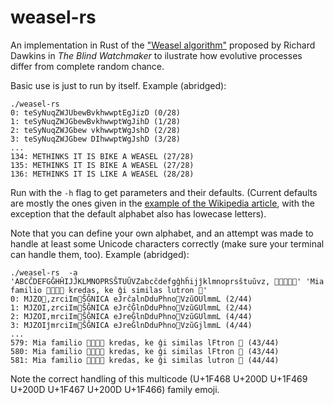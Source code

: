 # weasel-rs

An implementation in Rust of the ["Weasel algorithm"](https://en.wikipedia.org/wiki/Weasel_program)
proposed by Richard Dawkins in _The Blind Watchmaker_ to ilustrate how evolutive processes
differ from complete random chance.

Basic use is just to run by itself. Example (abridged):

```
./weasel-rs
0: teSyNuqZWJUbewBvkhwwptEgJizD (0/28)
1: teSyNuqZWJGbewBvkhwwptWgJihD (1/28)
2: teSyNuqZWJGbew vkhwwptWgJshD (2/28)
3: teSyNuqZWJGbew DIhwwptWgJshD (3/28)
...
134: METHINKS IT IS BIKE A WEASEL (27/28)
135: METHINKS IT IS BIKE A WEASEL (27/28)
136: METHINKS IT IS LIKE A WEASEL (28/28)
```

Run with the `-h` flag to get parameters and their defaults. (Current defaults
are mostly the ones given in the [example of the Wikipedia article](https://en.wikipedia.org/wiki/Weasel_program#Example_algorithm),
with the exception that the default alphabet also has lowecase letters).

Note that you can define your own alphabet, and an attempt was made to handle
at least some Unicode characters correctly (make sure your terminal can handle them, too).
Example (abridged):

```
./weasel-rs  -a 'ABCĈDEFGĜHĤIJĴKLMNOPRSŜTUŬVZabcĉdefgĝhĥijĵklmnoprsŝtuŭvz, 👩‍👩‍👧‍👦🦦' 'Mia familio 👩‍👩‍👧‍👦 kredas, ke ĝi similas lutron 🦦'
0: MJZO🦦,zrciIm🦦ŜĜNICA eJrĉalnDduPhno🦦VzŭOUlmmL (2/44)
1: MJZOI,zrciIm🦦ŜĜNICA eJrĉĜlnDduPhno🦦VzŭGUlmmL (2/44)
2: MJZOI,mrciIm🦦ŜĜNICA eJreĜlnDduPhno🦦VzŭGUlmmL (4/44)
3: MJZOIĵmrciIm🦦ŜĜNICA eJreĜlnDduPhno🦦VzŭGjlmmL (4/44)
...
579: Mia familio 👩‍👩‍👧‍👦 kredas, ke ĝi similas lFtron 🦦 (43/44)
580: Mia familio 👩‍👩‍👧‍👦 kredas, ke ĝi similas lFtron 🦦 (43/44)
581: Mia familio 👩‍👩‍👧‍👦 kredas, ke ĝi similas lutron 🦦 (44/44)
```

Note the correct handling of this multicode (U+1F468 U+200D U+1F469 U+200D U+1F467 U+200D U+1F466)
family emoji.